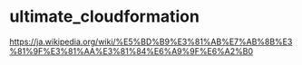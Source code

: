 # ultimate_cloudformation
https://ja.wikipedia.org/wiki/%E5%BD%B9%E3%81%AB%E7%AB%8B%E3%81%9F%E3%81%AA%E3%81%84%E6%A9%9F%E6%A2%B0
